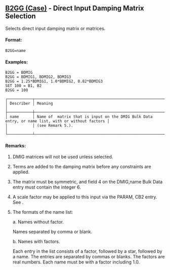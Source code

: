 ## [B2GG (Case)](https://help.hexagonmi.com/bundle/MSC_Nastran_2022.4/page/Nastran_Combined_Book/qrg/casecontrol4a/TOC.B2GG.Case.xhtml) - Direct Input Damping Matrix Selection

Selects direct input damping matrix or matrices.

#### Format:

```nastran
B2GG=name
```

#### Examples:

```nastran
B2GG = BDMIG
B2GG = BDMIG1, BDMIG2, BDMIG3
B2GG = 1.25*BDMIG1, 1.0*BDMIG2, 0.82*BDMIG3
SET 100 = B1, B2
B2GG = 100
```

```text
┌───────────┬──────────────────────────────────────────────────────────────────────────────────────────────────┐
│ Describer │ Meaning                                                                                          │
├───────────┼──────────────────────────────────────────────────────────────────────────────────────────────────┤
│ name      │ Name of  matrix that is input on the DMIG Bulk Data entry, or name list, with or without factors │
│           │ (see Remark 5.).                                                                                 │
└───────────┴──────────────────────────────────────────────────────────────────────────────────────────────────┘
```
#### Remarks:

1. DMIG matrices will not be used unless selected.
2. Terms are added to the damping matrix before any constraints are applied.
3. The matrix must be symmetric, and field 4 on the DMIG,name Bulk Data entry must contain the integer 6.
4. A scale factor may be applied to this input via the PARAM, CB2 entry. See  .
5. The formats of the name list:

    a. Names without factor.
    
    Names separated by comma or blank.

    b. Names with factors.

    Each entry in the list consists of a factor, followed by a star, followed by a name. The entries are separated by commas or blanks. The factors are real numbers. Each name must be with a factor including 1.0.
